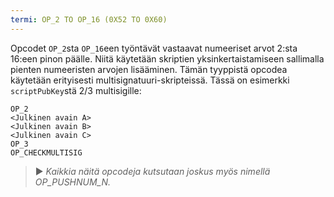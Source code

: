 ```yaml
---
termi: OP_2 TO OP_16 (0X52 TO 0X60)
---
```


Opcodet `OP_2`sta `OP_16`een työntävät vastaavat numeeriset arvot 2:sta 16:een pinon päälle. Niitä käytetään skriptien yksinkertaistamiseen sallimalla pienten numeeristen arvojen lisääminen. Tämän tyyppistä opcodea käytetään erityisesti multisignatuuri-skripteissä. Tässä on esimerkki `scriptPubKey`stä 2/3 multisigille:

```text
OP_2
<Julkinen avain A>
<Julkinen avain B>
<Julkinen avain C>
OP_3
OP_CHECKMULTISIG
```

> ► *Kaikkia näitä opcodeja kutsutaan joskus myös nimellä OP_PUSHNUM_N.*